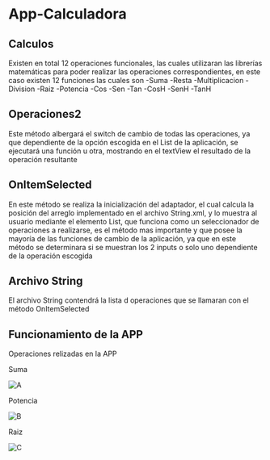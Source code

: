 # App-Calculadora

## Calculos

Existen en total 12 operaciones funcionales, las cuales utilizaran las librerías matemáticas para poder realizar las operaciones correspondientes, en este caso existen 12 funciones las cuales son
-Suma
-Resta
-Multiplicacion
-Division
-Raiz
-Potencia
-Cos
-Sen
-Tan
-CosH
-SenH
-TanH


## Operaciones2

Este método albergará el switch de cambio de todas las operaciones, ya que dependiente de la opción escogida en el List de la aplicación, se ejecutará una función u otra, mostrando en el textView el resultado de la operación resultante

## OnItemSelected

En este método se realiza la inicialización del adaptador, el cual calcula la posición del arreglo implementado en el archivo String.xml, y lo muestra al usuario mediante el elemento List, que funciona como un seleccionador de operaciones a realizarse, es el método mas importante y que posee la mayoría de las funciones de cambio de la aplicación, ya que en este método se determinara si se muestran los 2 inputs o solo uno dependiente de la operación escogida

## Archivo String

El archivo String contendrá la lista d operaciones que se llamaran con el método OnItemSelected 

## Funcionamiento de la APP

Operaciones relizadas en la APP

Suma

![A](https://user-images.githubusercontent.com/38481086/106094108-7f15e380-60ff-11eb-9de1-8e83ba1ac26b.png)

Potencia

![B](https://user-images.githubusercontent.com/38481086/106094316-cb612380-60ff-11eb-97ea-980eb17c4aa6.png)

Raiz

![C](https://user-images.githubusercontent.com/38481086/106094361-db790300-60ff-11eb-84f2-dfd8f0c33a8d.png)

